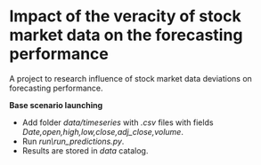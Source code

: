 # Impact of the veracity of stock market data on the forecasting performance

A project to research influence of stock market data deviations on forecasting performance.

**Base scenario launching**
* Add folder *data/timeseries* with *.csv* files with fields *Date,open,high,low,close,adj_close,volume*.
* Run *run\run_predictions.py*.
* Results are stored in *data* catalog.
